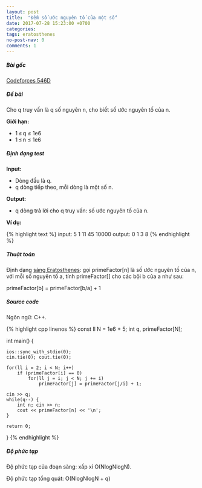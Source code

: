 ```yaml
---
layout: post
title:  "Đếm số ước nguyên tố của một số"
date: 2017-07-28 15:23:00 +0700
categories:
tags: eratosthenes
no-post-nav: 0
comments: 1
---
```


##### **Bài gốc**
[Codeforces 546D](http://codeforces.com/problemset/problem/546/D)

##### **Đề bài**
Cho q truy vấn là q số nguyên n, cho biết số ước nguyên tố của n.

**Giới hạn:**

* 1 ≤ q ≤ 1e6
* 1 ≤ n ≤ 1e6

##### **Định dạng test**
**Input:**

* Dòng đầu là q.
* q dòng tiếp theo, mỗi dòng là một số n.

**Output:**
* q dòng trả lời cho q truy vấn: số ước nguyên tố của n.

**Ví dụ:**

{% highlight text %}
input:
5
1
11
45
10000
output:
0
1
3
8
{% endhighlight %}

##### **Thuật toán**

Định dạng [sàng Eratosthenes](https://vi.wikipedia.org/wiki/S%C3%A0ng_Eratosthenes): gọi primeFactor[n] là số ước nguyên tố của n, với mỗi số nguyên tố a, tính primeFactor[] cho các bội b của a như sau:

primeFactor[b] = primeFactor[b/a] + 1

##### **Source code**

Ngôn ngữ: C++.

{% highlight cpp linenos %}
const ll N = 1e6 + 5;
int q, primeFactor[N];

int main() {

    ios::sync_with_stdio(0);
    cin.tie(0); cout.tie(0);

    for(ll i = 2; i < N; i++)
        if (primeFactor[i] == 0)
            for(ll j = i; j < N; j += i)
                primeFactor[j] = primeFactor[j/i] + 1;

    cin >> q;
    while(q--) {
        int n; cin >> n;
        cout << primeFactor[n] << '\n';
    }

    return 0;
}
{% endhighlight %}

##### **Độ phức tạp**
Độ phức tạp của đoạn sàng: xấp xỉ O(NlogNlogN).

Độ phức tạp tổng quát: O(NlogNlogN + q)
